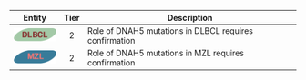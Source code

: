 |Entity|Tier|Description              |
|:----:|:----:|------------------------------|
|![DLBCL](images/icons/DLBCL_tier2.png) | 2 | Role of DNAH5 mutations in DLBCL requires confirmation|
|![MZL](images/icons/MZL_tier2.png) | 2 | Role of DNAH5 mutations in MZL requires confirmation|

